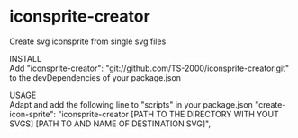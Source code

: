 # iconsprite-creator
Create svg iconsprite from single svg files


INSTALL  
Add "iconsprite-creator": "git://github.com/TS-2000/iconsprite-creator.git" to the devDependencies of your package.json

USAGE  
Adapt and add the following line to "scripts" in your package.json 
"create-icon-sprite": "iconsprite-creator [PATH TO THE DIRECTORY WITH YOUT SVGS] [PATH TO AND NAME OF DESTINATION SVG]",
